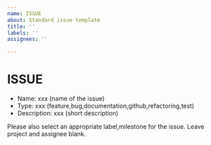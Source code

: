 ```yaml
---
name: ISSUE
about: Standard issue template
title: ''
labels: ''
assignees: ''

---
```


# ISSUE
- Name: xxx (name of the issue)
- Type: xxx (feature,bug,documentation,github,refactoring,test)
- Description: xxx (short description)

Please also select an appropriate label,milestone for the issue.
Leave project and assignee blank.
